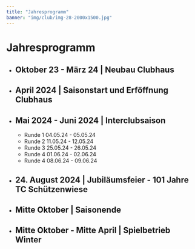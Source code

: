 ```yaml
---
title: "Jahresprogramm"
banner: "img/club/img-28-2000x1500.jpg"
---
```


# Jahresprogramm

* ## Oktober 23 - März 24 | Neubau Clubhaus 

* ## April 2024 | Saisonstart und Erföffnung Clubhaus

* ## Mai 2024 - Juni 2024 | Interclubsaison
  * Runde 1 04.05.24 - 05.05.24
  * Runde 2 11.05.24 - 12.05.24
  * Runde 3 25.05.24 - 26.05.24
  * Runde 4 01.06.24 - 02.06.24
  * Runde 4 08.06.24 - 09.06.24

* ## 24. August 2024 | Jubiläumsfeier - 101 Jahre TC Schützenwiese

* ## Mitte Oktober | Saisonende
 
* ## Mitte Oktober - Mitte April | Spielbetrieb Winter 
